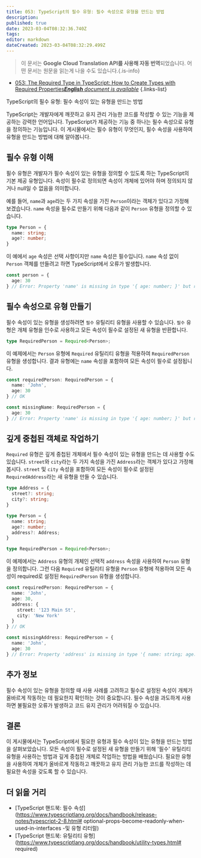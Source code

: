 ```yaml
---
title: 053: TypeScript의 필수 유형: 필수 속성으로 유형을 만드는 방법
description: 
published: true
date: 2023-03-04T08:32:36.740Z
tags: 
editor: markdown
dateCreated: 2023-03-04T08:32:29.499Z
---
```


> 이 문서는 **Google Cloud Translation API를 사용해 자동 번역**되었습니다.
어떤 문서는 원문을 읽는게 나을 수도 있습니다.{.is-info}



- [053: The Required Type in TypeScript: How to Create Types with Required Properties***English** document is available*](/en/Knowledge-base/TypeScript/Learning/053-the-required-type-in-typescript-how-to-create-types-with-required-properties)
{.links-list}


TypeScript의 필수 유형: 필수 속성이 있는 유형을 만드는 방법

TypeScript는 개발자에게 깨끗하고 유지 관리 가능한 코드를 작성할 수 있는 기능을 제공하는 강력한 언어입니다. TypeScript가 제공하는 기능 중 하나는 필수 속성으로 유형을 정의하는 기능입니다. 이 게시물에서는 필수 유형이 무엇인지, 필수 속성을 사용하여 유형을 만드는 방법에 대해 알아봅니다.

## 필수 유형 이해

필수 유형은 개발자가 필수 속성이 있는 유형을 정의할 수 있도록 하는 TypeScript의 기본 제공 유형입니다. 속성이 필수로 정의되면 속성이 개체에 있어야 하며 정의되지 않거나 null일 수 없음을 의미합니다.

예를 들어, `name`과 `age`라는 두 가지 속성을 가진 `Person`이라는 객체가 있다고 가정해 보겠습니다. `name` 속성을 필수로 만들기 위해 다음과 같이 `Person` 유형을 정의할 수 있습니다.

```typescript
type Person = {
  name: string;
  age?: number;
}
```

이 예에서 `age` 속성은 선택 사항이지만 `name` 속성은 필수입니다. `name` 속성 없이 `Person` 객체를 만들려고 하면 TypeScript에서 오류가 발생합니다.

```typescript
const person = {
  age: 30
} // Error: Property 'name' is missing in type '{ age: number; }' but required in type 'Person'.
```

## 필수 속성으로 유형 만들기

필수 속성이 있는 유형을 생성하려면 `필수` 유틸리티 유형을 사용할 수 있습니다. `필수` 유형은 개체 유형을 인수로 사용하고 모든 속성이 필수로 설정된 새 유형을 반환합니다.

```typescript
type RequiredPerson = Required<Person>;
```

이 예제에서는 `Person` 유형에 `Required` 유틸리티 유형을 적용하여 `RequiredPerson` 유형을 생성합니다. 결과 유형에는 `name` 속성을 포함하여 모든 속성이 필수로 설정됩니다.

```typescript
const requiredPerson: RequiredPerson = {
  name: 'John',
  age: 30
} // OK

const missingName: RequiredPerson = {
  age: 30
} // Error: Property 'name' is missing in type '{ age: number; }' but required in type 'RequiredPerson'.
```

## 깊게 중첩된 객체로 작업하기

`Required` 유형은 깊게 중첩된 개체에서 필수 속성이 있는 유형을 만드는 데 사용할 수도 있습니다. `street`와 `city`라는 두 가지 속성을 가진 `Address`라는 객체가 있다고 가정해 봅시다. `street` 및 `city` 속성을 포함하여 모든 속성이 필수로 설정된 `RequiredAddress`라는 새 유형을 만들 수 있습니다.

```typescript
type Address = {
  street?: string;
  city?: string;
}

type Person = {
  name: string;
  age?: number;
  address?: Address;
}

type RequiredPerson = Required<Person>;
```

이 예제에서는 `Address` 유형의 개체인 선택적 `address` 속성을 사용하여 `Person` 유형을 정의합니다. 그런 다음 `Required` 유틸리티 유형을 `Person` 유형에 적용하여 모든 속성이 required로 설정된 `RequiredPerson` 유형을 생성합니다.

```typescript
const requiredPerson: RequiredPerson = {
  name: 'John',
  age: 30,
  address: {
    street: '123 Main St',
    city: 'New York'
  }
} // OK

const missingAddress: RequiredPerson = {
  name: 'John',
  age: 30
} // Error: Property 'address' is missing in type '{ name: string; age: number; }' but required in type 'RequiredPerson'.
```

## 추가 정보

필수 속성이 있는 유형을 정의할 때 사용 사례를 고려하고 필수로 설정된 속성이 개체가 올바르게 작동하는 데 필요한지 확인하는 것이 중요합니다. 필수 속성을 과도하게 사용하면 불필요한 오류가 발생하고 코드 유지 관리가 어려워질 수 있습니다.

## 결론

이 게시물에서는 TypeScript에서 필요한 유형과 필수 속성이 있는 유형을 만드는 방법을 살펴보았습니다. 모든 속성이 필수로 설정된 새 유형을 만들기 위해 '필수' 유틸리티 유형을 사용하는 방법과 깊게 중첩된 개체로 작업하는 방법을 배웠습니다. 필요한 유형을 사용하여 개체가 올바르게 작동하고 깨끗하고 유지 관리 가능한 코드를 작성하는 데 필요한 속성을 갖도록 할 수 있습니다.

## 더 읽을 거리

- [TypeScript 핸드북: 필수 속성](https://www.typescriptlang.org/docs/handbook/release-notes/typescript-2-8.html# optional-props-become-readonly-when-used-in-interfaces -및 유형 리터럴)
- [TypeScript 핸드북: 유틸리티 유형](https://www.typescriptlang.org/docs/handbook/utility-types.html# required)